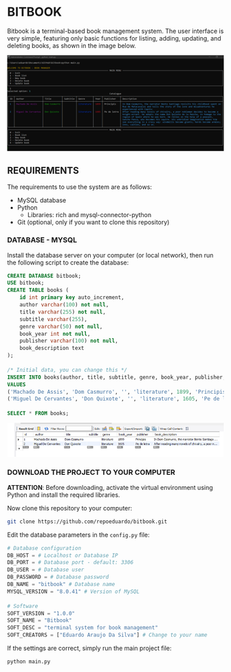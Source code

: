 # BITBOOK

Bitbook is a terminal-based book management system. The user interface is very simple, featuring only basic functions for listing, adding, updating, and deleting books, as shown in the image below.

![Menu](ASSETS/user_menu.png)

## REQUIREMENTS  

The requirements to use the system are as follows:  

- MySQL database  
- Python  
  - Libraries: rich and mysql-connector-python  
- Git (optional, only if you want to clone this repository)  

### DATABASE - MYSQL  

Install the database server on your computer (or local network), then run the following script to create the database:  

~~~sql
CREATE DATABASE bitbook;
USE bitbook;
CREATE TABLE books (
	id int primary key auto_increment,
    author varchar(100) not null,
    title varchar(255) not null,
    subtitle varchar(255),
    genre varchar(50) not null,
    book_year int not null,
    publisher varchar(100) not null,
    book_description text
);

/* Initial data, you can change this */
INSERT INTO books(author, title, subtitle, genre, book_year, publisher, book_description)
VALUES
('Machado De Assis', 'Dom Casmurro', '', 'literature', 1899, 'Principis', 'In Dom Casmurro, the narrator Bento Santiago revisits his childhood spent on Rua de Matacavalos and tells the story of the love and misadventures he experienced with Capitu'),
('Miguel De Cervantes', 'Don Quixote', '', 'literature', 1605, 'Pe de letra', 'After reading many novels of chivalry, a poor nobleman decides to become a knight-errant. He adopts the name Don Quixote de la Mancha, in homage to the region of Spain where he was born. He relies on the help of a peasant, Sancho Panza, who becomes his squire. His unbridled imagination makes him see everything in a crazy way: windmills become giants; herds become armies; inns, castles, and so on.');

SELECT * FROM books;
~~~

![Database](ASSETS/db.png)

### DOWNLOAD THE PROJECT TO YOUR COMPUTER  

**ATTENTION**: Before downloading, activate the virtual environment using Python and install the required libraries.  

Now clone this repository to your computer:  

~~~bash
git clone https://github.com/repoeduardo/bitbook.git
~~~

Edit the database parameters in the ``config.py`` file:  

~~~python
# Database configuration
DB_HOST = # Localhost or Database IP
DB_PORT = # Database port - default: 3306
DB_USER = # Database user
DB_PASSWORD = # Database password
DB_NAME = "bitbook" # Database name
MYSQL_VERSION = "8.0.41" # Version of MySQL

# Software
SOFT_VERSION = "1.0.0"
SOFT_NAME = "Bitbook"
SOFT_DESC = "terminal system for book management"
SOFT_CREATORS = ["Eduardo Araujo Da Silva"] # Change to your name
~~~

If the settings are correct, simply run the main project file:  
~~~bash
python main.py
~~~
